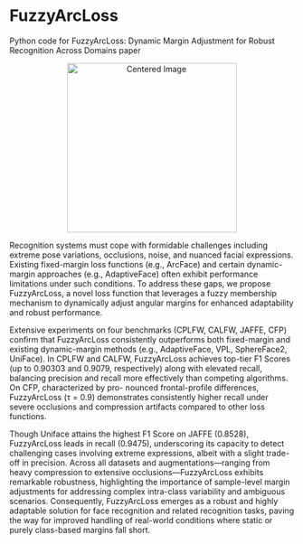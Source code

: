# FuzzyArcLoss
Python code for FuzzyArcLoss: Dynamic Margin Adjustment for Robust Recognition Across Domains paper
<p align="center">
  <img src="[https://example.com/your_image.png](https://github.com/user-attachments/assets/366e360f-8078-4610-a181-503e943dce2f)" alt="Centered Image" width="300" />
</p>


Recognition systems must cope with formidable challenges including extreme pose variations, occlusions, 
noise, and nuanced facial expressions. Existing fixed-margin loss functions (e.g., ArcFace)
and certain dynamic-margin approaches (e.g., AdaptiveFace) often exhibit performance limitations
under such conditions. To address these gaps, we propose FuzzyArcLoss, a novel loss function
that leverages a fuzzy membership mechanism to dynamically adjust angular margins for enhanced
adaptability and robust performance.

Extensive experiments on four benchmarks (CPLFW, CALFW, JAFFE, CFP) confirm that
FuzzyArcLoss consistently outperforms both fixed-margin and existing dynamic-margin methods
(e.g., AdaptiveFace, VPL, SphereFace2, UniFace). In CPLFW and CALFW, FuzzyArcLoss achieves
top-tier F1 Scores (up to 0.90303 and 0.9079, respectively) along with elevated recall, balancing
precision and recall more effectively than competing algorithms. On CFP, characterized by pro-
nounced frontal-profile differences, FuzzyArcLoss (τ = 0.9) demonstrates consistently higher recall
under severe occlusions and compression artifacts compared to other loss functions.

Though Uniface attains the highest F1 Score on JAFFE (0.8528), FuzzyArcLoss leads in recall
(0.9475), underscoring its capacity to detect challenging cases involving extreme expressions, albeit
with a slight trade-off in precision. Across all datasets and augmentations—ranging from heavy
compression to extensive occlusions—FuzzyArcLoss exhibits remarkable robustness, highlighting the
importance of sample-level margin adjustments for addressing complex intra-class variability and
ambiguous scenarios. Consequently, FuzzyArcLoss emerges as a robust and highly adaptable solution
for face recognition and related recognition tasks, paving the way for improved handling of real-world
conditions where static or purely class-based margins fall short.
